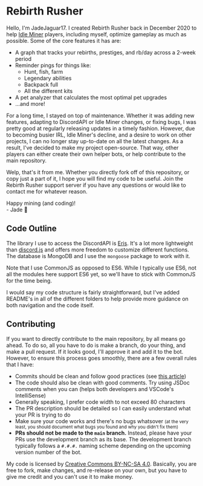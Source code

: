 # Rebirth Rusher
Hello, I'm JadeJaguar17. I created Rebirth Rusher back in December 2020 to help
[Idle Miner](https://top.gg/bot/518759221098053634) players, including myself,
optimize gameplay as much as possible. Some of the core features it has are:

- A graph that tracks your rebirths, prestiges, and rb/day across a 2-week period
- Reminder pings for things like:
    - Hunt, fish, farm
    - Legendary abilities
    - Backpack full
    - All the different kits
- A pet analyzer that calculates the most optimal pet upgrades
- ...and more!

For a long time, I stayed on top of maintenance. Whether it was adding new
features, adapting to DiscordAPI or Idle Miner changes, or fixing bugs, I was
pretty good at regularly releasing updates in a timely fashion. However, due to
becoming busier IRL, Idle Miner's decline, and a desire to work on other
projects, I can no longer stay up-to-date on all the latest changes. As a result,
I've decided to make my project open-source. That way, other players can either
create their own helper bots, or help contribute to the main repository.

Welp, that's it from me. Whether you directly fork off of this repository, or
copy just a part of it, I hope you will find my code to be useful. Join the
Rebirth Rusher support server if you have any questions or would like to contact
me for whatever reason.

Happy mining (and coding)!<br>
\- Jade 💚

## Code Outline
The library I use to access the DiscordAPI is [Eris](https://abal.moe/Eris/).
It's a lot more lightweight than [discord.js](https://discord.js.org/) and offers
more freedom to customize different functions. The database is MongoDB and I use
the `mongoose` package to work with it.

Note that I use CommonJS as opposed to ES6. While I typically use ES6, not all
the modules here support ES6 yet, so we'll have to stick with CommonJS for the
time being.

I would say my code structure is fairly straightforward, but I've added README's
in all of the different folders to help provide more guidance on both navigation
and the code itself.

## Contributing
If you want to directly contribute to the main repository, by all means go ahead.
To do so, all you have to do is make a branch, do your thing, and make a pull
request. If it looks good, I'll approve it and add it to the bot. However, to
ensure this process goes smoothly, there are a few overall rules that I have:
- Commits should be clean and follow good practices (see [this article](https://cbea.ms/git-commit/))
- The code should also be clean with good comments. Try using JSDoc comments
  when you can (helps both developers and VSCode's IntelliSense)
- Generally speaking, I prefer code width to not exceed 80 characters
- The PR description should be detailed so I can easily understand what your PR
  is trying to do
- Make sure your code works and there's no bugs whatsover <small>(at the very
  least, you should document what bugs you found and why you didn't fix them)</small>
- **PRs should not be made to the `main` branch.** Instead, please have your PRs
  use the development branch as its base. The development branch typically
  follows a `#.#.#.` naming scheme depending on the upcoming version number of
  the bot.

My code is licensed by [Creative Commons BY-NC-SA 4.0](https://creativecommons.org/licenses/by-nc-sa/4.0/deed.en).
Basically, you are free to fork, make changes, and re-release on your own, but
you have to give me credit and you can't use it to make money.
